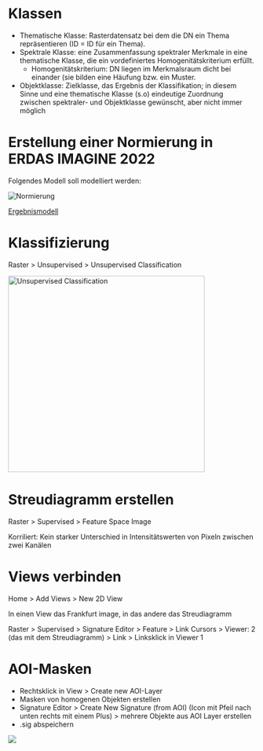 # Klassen
* Thematische Klasse: Rasterdatensatz bei dem die DN ein Thema repräsentieren (ID = ID für ein Thema).
* Spektrale Klasse: eine Zusammenfassung spektraler Merkmale in eine thematische Klasse, die ein vordefiniertes Homogenitätskriterium erfüllt.
    * Homogenitätskriterium: DN liegen im Merkmalsraum dicht bei einander (sie bilden eine Häufung bzw. ein Muster.
* Objektklasse: Zielklasse, das Ergebnis der Klassifikation; in diesem Sinne und eine thematische Klasse (s.o)
eindeutige Zuordnung zwischen spektraler- und Objektklasse gewünscht, aber nicht immer möglich

# Erstellung einer Normierung in ERDAS IMAGINE 2022
Folgendes Modell soll modelliert werden:

<img hight=871 title="Normierung" src="https://github.com/s92854/FernerkundungS3/assets/134683810/8de1d304-87c6-4fe6-ba11-8afbb2604ad7">

[Ergebnismodell](https://github.com/s92854/FernerkundungS3/files/13522596/Normierung.zip)

# Klassifizierung
Raster > Unsupervised > Unsupervised Classification

<img width=400 title="Unsupervised Classification" src="https://github.com/s92854/FernerkundungS3/assets/134683810/b6baae1c-4a33-4b38-be91-892d5ecede9f">

# Streudiagramm erstellen
Raster > Supervised > Feature Space Image

Korriliert: Kein starker Unterschied in Intensitätswerten von Pixeln zwischen zwei Kanälen

# Views verbinden
Home > Add Views > New 2D View

In einen View das Frankfurt image, in das andere das Streudiagramm

Raster > Supervised > Signature Editor > Feature > Link Cursors > Viewer: 2 (das mit dem Streudiagramm) > Link > Linksklick in Viewer 1

# AOI-Masken
* Rechtsklick in View > Create new AOI-Layer
* Masken von homogenen Objekten erstellen
* Signature Editor > Create New Signature (from AOI) (Icon mit Pfeil nach unten rechts mit einem Plus) > mehrere Objekte aus AOI Layer erstellen
* .sig abspeichern

<img src="https://github.com/s92854/FernerkundungS3/assets/134683810/09a1b4a5-b43b-4988-86f0-dc52ae5299f0">


# 
